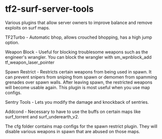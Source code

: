 tf2-surf-server-tools
=========================
Various plugins that allow server owners to improve balance and remove exploits on surf maps.  

TF2Turbo - Automatic bhop, allows crouched bhopping, has a high jump option.  

Weapon Block - Useful for blocking troublesome weapons such as the engineer's wrangler. You can block the wrangler with sm_wpnblock_add tf_weapon_laser_pointer  

Spawn Restrict - Restricts certain weapons from being used in spawn. It can prevent snipers from sniping from spawn or demomen from spamming grenades over spawn walls. After leaving spawn, the restricted weapons will become usable again. This plugin is most useful when you use map configs.  

Sentry Tools - Lets you modify the damage and knockback of sentries.  

Addcond - Necessary to have to use the buffs on certain maps like surf_torrent and surf_underearth_v2.  

The cfg folder contains map configs for the spawn restrict plugin. They will disable various weapons in spawn that are abused on those maps.